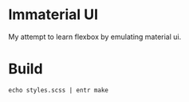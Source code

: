 # Immaterial UI

My attempt to learn flexbox by emulating material ui.

# Build

    echo styles.scss | entr make
